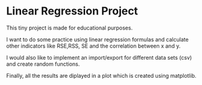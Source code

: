 # Linear Regression Project

This tiny project is made for educational purposes. 

I want to do some practice using linear regression formulas and calculate other indicators like RSE,RSS, SE and the correlation between x and y.

I would also like to implement an import/export for different data sets (csv) and create random functions.

Finally, all the results are diplayed in a plot which is created using matplotlib.
